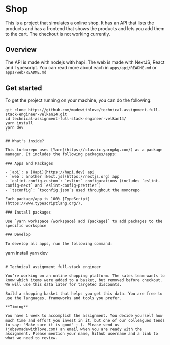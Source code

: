 # Shop

This is a project that simulates a online shop. It has an API that lists the products and has a frontend that shows the products and lets you add them to the cart. The checkout is not working currently.

## Overview

The API is made with nodejs with hapi. The web is made with NextJS, React and Typescript. You can read more about each in `apps/api/README.md` or `apps/web/README.md`

## Get started

To get the project running on your machine, you can do the following:
```
git clone https://github.com/madewithlove/technical-assignment-full-stack-engineer-velkan14.git
cd technical-assignment-full-stack-engineer-velkan14/
yarn install
yarn dev
``

## What's inside?

This turborepo uses [Yarn](https://classic.yarnpkg.com/) as a package manager. It includes the following packages/apps:

### Apps and Packages

- `api`: a [Hapi](https://hapi.dev) api
- `web`: another [Next.js](https://nextjs.org) app
- `eslint-config-custom`: `eslint` configurations (includes `eslint-config-next` and `eslint-config-prettier`)
- `tsconfig`: `tsconfig.json`s used throughout the monorepo

Each package/app is 100% [TypeScript](https://www.typescriptlang.org/).

### Install packages

Use `yarn workspace {workspace} add {package}` to add packages to the specific workspace

### Develop

To develop all apps, run the following command:

```
yarn install
yarn dev
```

# Technical assignment full-stack engineer

You’re working on an online shopping platform. The sales team wants to know which items were added to a basket, but removed before checkout. We will use this data later for targeted discounts.

Build a shopping basket that helps you get this data. You are free to use the languages, frameworks and tools you prefer.

**Timing**

You have 1 week to accomplish the assignment. You decide yourself how much time and effort you invest in it, but one of our colleagues tends to say: "Make sure it is good" ;-). Please send us (jobs@madewithlove.com) an email when you are ready with the assignment. Please mention your name, Github username and a link to what we need to review.
